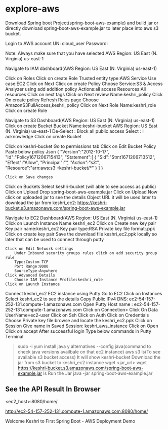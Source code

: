 # explore-aws

Download Spring boot Project(spring-boot-aws-example) and build jar or directly download spring-boot-aws-example.jar to later place into aws s3 bucket.

Login to AWS account
	UN: cloud_user
	Password:<password>
	
Note: Always make sure that you have selected AWS Region: US East (N. Virginia) us-east-1

Navigate to IAM dashboard(AWS Region: US East (N. Virginia) us-east-1)
	
Click on Roles
	Click on create Role
	Trusted entity type:AWS Service
	Use case:EC2
	Click on Next
	Click on create Policy
	Choose  Service:S3 & Access Analyzer using add addition policy
			Actions:all access
			Resources:All resources
	Click on next tags
	Click on Next review
	Name:keshri_policy
	Click On create policy
	Refresh Roles page
	Choose AmazonS3FullAccess,keshri_policy
	Click on Next
	Role Name:keshri_role
	Click on create Role

Navigate to S3 Dashboard(AWS Region: US East (N. Virginia) us-east-1)
	Click on create Bucket
	Bucket Name:keshri-bucket
	AWS Region: US East (N. Virginia) us-east-1
	De-Select : Block all public access
	Select : I acknowledge
	Click on create Bucket

Click on keshri-bucket
	Go to permissions tab 
	Click on Edit Bucket Policy
	Paste below policy Json
		{
		   "Version":"2012-10-17",
		   "Id":"Policy1671206715413",
		   "Statement":[
			  {
				 "Sid":"Stmt1671206713512",
				 "Effect":"Allow",
				 "Principal":"*",
				 "Action":"s3:*",
				 "Resource":"arn:aws:s3:::keshri-bucket/*"
			  }
		   ]
		}
	
	
	Click on Save changes

Click on Buckets
	Select keshri-bucket (will able to see access as public)
	Click on Upload
	Drop spring-boot-aws-example.jar
	Click on Upload
	Now click on uploaded jar to see the details
	Object URL it will be used later to download the jar from keshri_ec2: https://keshri-bucket.s3.amazonaws.com/spring-boot-aws-example.jar

Navigate to EC2 Dashboard(AWS Region: US East (N. Virginia) us-east-1)	
	Click on Launch Instance
	Name:keshri_ec2
	Click on Create new key pair
		Key pair name:keshri_ec2
		Key pair type:RSA
		Private key file format:.ppk
		Click on create key pair
	Save the download file keshri_ec2.ppk locally so later that can be used to connect through putty

	Click on Edit Network settings
		Under Inbound security groups rules click on add security group rule
		Type:Custom TCP
		Port Range:8080
		SourceType:Anywhere
	Click Advanced Details
		Choose IAM Instance Profile:keshri_role
	Click on Launch Instance

Connect keshri_ec2 EC2 instance using Putty
	Go to EC2
		Click on Instances
		Select keshri_ec2 to see the details
		Copy Public IPv4 DNS: ec2-54-157-252-131.compute-1.amazonaws.com
	Open Putty
		Host name : ec2-54-157-252-131.compute-1.amazonaws.com
		Click on Connection>
		Click On Data
			UserName=ec2-user
		Click on Ssh
		Click on Auth
		Click on Credentials
		Choose Private key file:browse and locate the keshri_ec2.ppk
		Click on Session
		Give name in Saved Session: keshri_aws_instance
		Click on Open
		Click on accept
		After successful login
		Type below commands in Putty Terminal

>sudo -i
>yum install java
>y
>alternatives --config java(command to check java versions availbale on that ec2 instance)
>aws s3 ls(To see available s3 bucket access)
	It will show keshri-bucket
Download the jar from s3 bucket to keshri_ec2 instance
>wget <jar_url>
>wget https://keshri-bucket.s3.amazonaws.com/spring-boot-aws-example.jar
>ls
Run the Jar
>java -jar spring-boot-aws-example.jar

See the API Result In Browser
------------------------------
<ec2_host>:8080/home/

http://ec2-54-157-252-131.compute-1.amazonaws.com:8080/home/

Welcome Keshri to First Spring Boot - AWS Deployment Demo

